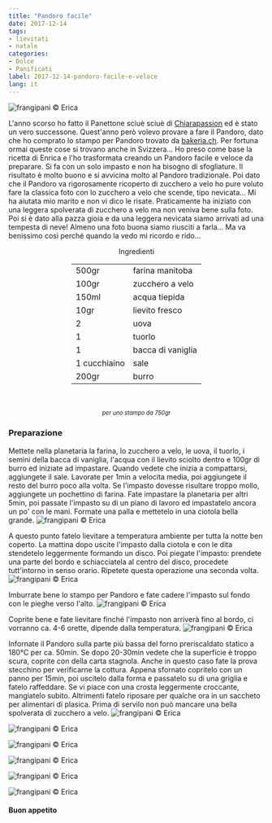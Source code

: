 ```yaml
---
title: "Pandoro facile"
date: 2017-12-14
tags:
- lievitati
- natale
categories:
- Dolce
- Panificati
label: 2017-12-14-pandoro-facile-e-veloce
lang: it 
---
```

![](../2017-12-14-pandoro-facile/header.jpg "frangipani © Erica")

L'anno scorso ho fatto il Panettone sciuè sciuè di <a href="https://www.chiarapassion.com/2016/12/panettone-facile-veloce.html" target="_blank">Chiarapassion</a> ed è stato un vero successone. Quest'anno però volevo provare a fare il Pandoro, dato che ho comprato lo stampo per Pandoro trovato da <a href="https://bakeria.ch/pandoro-backform-750g-p-8175.html" target="_blank">bakeria.ch</a>. Per fortuna ormai queste cose si trovano anche in Svizzera... Ho preso come base la ricetta di Enrica e l'ho trasformata creando un Pandoro facile e veloce da preparare. Si fa con un solo impasto e non ha bisogno di sfogliature. Il risultato è molto buono e si avvicina molto al Pandoro tradizionale. Poi dato che il Pandoro va rigorosamente ricoperto di zucchero a velo ho pure voluto fare la classica foto con lo zucchero a velo che scende, tipo nevicata... Mi ha aiutata mio marito e non vi dico le risate. Praticamente ha iniziato con una leggera spolverata di zucchero a velo ma non veniva bene sulla foto. Poi si è dato alla pazza gioia e da una leggera nevicata siamo arrivati ad una tempesta di neve! Almeno una foto buona siamo riusciti a farla... Ma va benissimo così perché quando la vedo mi ricordo e rido...

<div id="wrapper" style="text-align: center">
  <div id="yourdiv" style="display: inline-block;">
    <div class="ingredients">
      <div class="ingredients-title">Ingredienti</div>
      <table>
        <tbody>
          <tr>
            <td>500gr</td>
            <td>farina manitoba</td>
          </tr>
          <tr>
            <td>100gr</td>
            <td>zucchero a velo</td>
          </tr>
          <tr>
            <td>150ml</td>
            <td>acqua tiepida</td>
          </tr>
          <tr>
            <td>10gr</td>
            <td>lievito fresco</td>
          </tr>
          <tr>
            <td>2</td>
            <td>uova</td>
          </tr>
          <tr>
            <td>1</td>
            <td>tuorlo</td>
          </tr>
          <tr>
            <td>1</td>
            <td>bacca di vaniglia</td>
          </tr>      
          <tr>
            <td>1 cucchiaino</td>
            <td>sale</td>
          </tr>
          <tr>
            <td>200gr</td>
            <td>burro</td>
          </tr>
        </tbody>
      </table>
      <br></br>
      <i class="pull-right" style="font-size: 80%;">per uno stampo da 750gr</i>
    </div>
  </div>
</div>


<h3>
  <font color="grey">
    <i class="fa-solid fa-gears"></i>
  </font> Preparazione
</h3>

Mettete nella planetaria la farina, lo zucchero a velo, le uova, il tuorlo, i semini della bacca di vaniglia, l'acqua con il lievito sciolto dentro e 100gr di burro ed iniziate ad impastare. Quando vedete che inizia a compattarsi, aggiungete il sale. Lavorate per 1min a velocita media, poi aggiungete il resto del burro poco alla volta. Se l'impasto dovesse risultare troppo mollo, aggiungete un pochettino di farina. Fate impastare la planetaria per altri 5min, poi passate l'impasto su di un piano di lavoro ed impastatelo ancora un po' con le mani. Formate una palla e mettetelo in una ciotola bella grande.
![](../2017-12-14-pandoro-facile/impasto.jpg "frangipani © Erica")

A questo punto fatelo lievitare a temperatura ambiente per tutta la notte ben coperto. La mattina dopo uscite l'impasto dalla ciotola e con le dita stendetelo leggermente formando un disco. Poi piegate l'impasto: prendete una parte del bordo e schiacciatela al centro del disco, procedete tutt'intorno in senso orario. Ripetete questa operazione una seconda volta.
![](../2017-12-14-pandoro-facile/piegatura.jpg "frangipani © Erica")

Imburrate bene lo stampo per Pandoro e fate cadere l'impasto sul fondo con le pieghe verso l'alto. 
![](../2017-12-14-pandoro-facile/teglia.jpg "frangipani © Erica")

Coprite bene e fate lievitare finché l'impasto non arriverà fino al bordo, ci vorranno ca. 4-6 orette, dipende dalla temperatura.
![](../2017-12-14-pandoro-facile/teglialievitata.jpg "frangipani © Erica")

Infornate il Pandoro sulla parte più bassa del forno preriscaldato statico a 180°C per ca. 50min. Se dopo 20-30min vedete che la superficie è troppo scura, coprite con della carta stagnola. Anche in questo caso fate la prova stecchino per verificarne la cottura. Appena sfornato copritelo con un panno per 15min, poi uscitelo dalla forma e passatelo su di una griglia e fatelo raffeddare. Se vi piace con una crosta leggermente croccante, mangiatelo subito. Altrimenti fatelo riposare per qualche ora in un saccheto per alimentari di plasica. Prima di servilo non può mancare una bella spolverata di zucchero a velo.
![](../2017-12-14-pandoro-facile/risultato1.jpg "frangipani © Erica")

![](../2017-12-14-pandoro-facile/risultato2.jpg "frangipani © Erica")

![](../2017-12-14-pandoro-facile/risultato3.jpg "frangipani © Erica")

![](../2017-12-14-pandoro-facile/risultato4.jpg "frangipani © Erica")

![](../2017-12-14-pandoro-facile/risultato5.jpg "frangipani © Erica")

![](../2017-12-14-pandoro-facile/risultato6.jpg "frangipani © Erica")

<h4>Buon appetito
  <font color="red">
    <i class="fa-regular fa-face-smile"></i>
  </font>
</h4>
